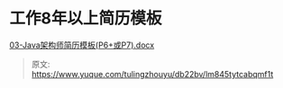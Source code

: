 # 工作8年以上简历模板

[03-Java架构师简历模板(P6+或P7).docx](https://www.yuque.com/attachments/yuque/0/2023/docx/34624608/1693816587775-90198995-b0c5-47ab-82c1-af7a65f4d588.docx)


> 原文: <https://www.yuque.com/tulingzhouyu/db22bv/lm845tytcabqmf1t>
